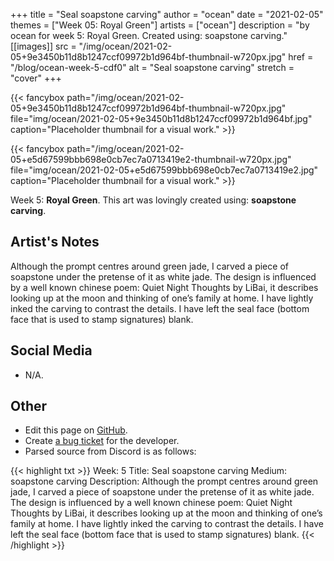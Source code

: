 +++
title =       "Seal soapstone carving"
author =      "ocean"
date =        "2021-02-05"
themes =      ["Week 05: Royal Green"]
artists =     ["ocean"]
description = "by ocean for week 5: Royal Green. Created using: soapstone carving."
[[images]]
      src = "/img/ocean/2021-02-05+9e3450b11d8b1247ccf09972b1d964bf-thumbnail-w720px.jpg"
      href = "/blog/ocean-week-5-cdf0"
      alt = "Seal soapstone carving"
      stretch = "cover"
+++


{{< fancybox path="/img/ocean/2021-02-05+9e3450b11d8b1247ccf09972b1d964bf-thumbnail-w720px.jpg" file="img/ocean/2021-02-05+9e3450b11d8b1247ccf09972b1d964bf.jpg" caption="Placeholder thumbnail for a visual work." >}}

{{< fancybox path="/img/ocean/2021-02-05+e5d67599bbb698e0cb7ec7a0713419e2-thumbnail-w720px.jpg" file="img/ocean/2021-02-05+e5d67599bbb698e0cb7ec7a0713419e2.jpg" caption="Placeholder thumbnail for a visual work." >}}


Week 5: **Royal Green**. This art was lovingly created using: **soapstone carving**.

## Artist's Notes

Although the prompt centres around green jade, I carved a piece of soapstone under the pretense of it as white jade. The design is influenced by a well known chinese poem: Quiet Night Thoughts by LiBai, it describes looking up at the moon and thinking of one’s family at home.
I have lightly inked the carving to contrast the details. I have left the seal face (bottom face that is used to stamp signatures) blank.

## Social Media

- N/A.

## Other

- Edit this page on [GitHub](https://github.com/teaminkling/web-refresh/edit/main/content/blog/ocean-week-5-cdf0.md).
- Create [a bug ticket](https://github.com/teaminkling/web-refresh/issues/new?assignees=&labels=bug&template=problem-report.md&title=) for the developer.
- Parsed source from Discord is as follows:

{{< highlight txt >}}
Week: 5
Title: Seal soapstone carving
Medium: soapstone carving
Description: Although the prompt centres around green jade, I carved a piece of soapstone under the pretense of it as white jade. The design is influenced by a well known chinese poem: Quiet Night Thoughts by LiBai, it describes looking up at the moon and thinking of one’s family at home.
I have lightly inked the carving to contrast the details. I have left the seal face (bottom face that is used to stamp signatures) blank.
{{< /highlight >}}